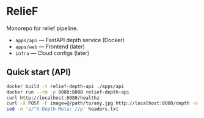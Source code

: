 # RelieF

Monorepo for relief pipeline.

- `apps/api` — FastAPI depth service (Docker)
- `apps/web` — Frontend (later)
- `infra` — Cloud configs (later)

## Quick start (API)

```bash
docker build -t relief-depth-api ./apps/api
docker run --rm -p 8080:8080 relief-depth-api
curl http://localhost:8080/healthz
curl -X POST -F image=@/path/to/any.jpg http://localhost:8080/depth -o depth.png -D headers.txt
sed -n 's/^X-Depth-Meta: //p' headers.txt
```